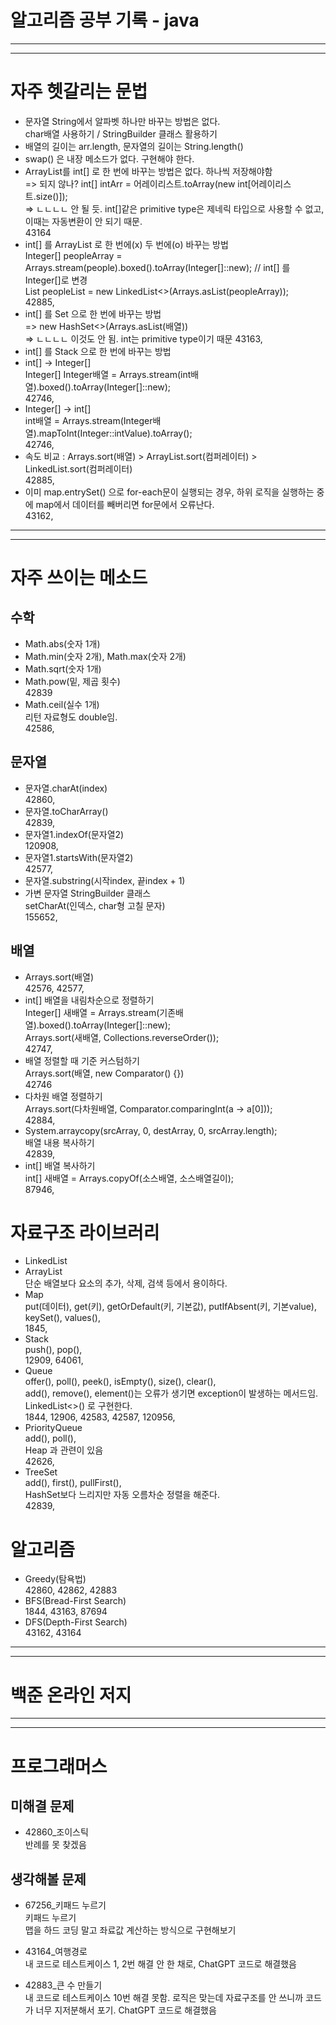# 알고리즘 공부 기록 - java

---

---

# 자주 헷갈리는 문법

* 문자열 String에서 알파벳 하나만 바꾸는 방법은 없다. <br>
char배열 사용하기 / StringBuilder 클래스 활용하기
* 배열의 길이는 arr.length, 문자열의 길이는 String.length()
* swap() 은 내장 메소드가 없다. 구현해야 한다.
* ArrayList<Integer>를 int[] 로 한 번에 바꾸는 방법은 없다. 하나씩 저장해야함 <br>
=> 되지 않나? int[] intArr = 어레이리스트.toArray(new int[어레이리스트.size()]); <br>
=> ㄴㄴㄴㄴ 안 될 듯. int[]같은 primitive type은 제네릭 타입으로 사용할 수 없고, 이때는 자동변환이 안 되기 때문. <br>
43164
* int[] 를 ArrayList 로 한 번에(x) 두 번에(o) 바꾸는 방법 <br>
Integer[] peopleArray = Arrays.stream(people).boxed().toArray(Integer[]::new); // int[] 를 Integer[]로 변경 <br>
List<Integer> peopleList = new LinkedList<>(Arrays.asList(peopleArray)); <br>
42885,
* int[] 를 Set 으로 한 번에 바꾸는 방법 <br>
=> new HashSet<>(Arrays.asList(배열)) <br>
=> ㄴㄴㄴㄴ 이것도 안 됨. int는 primitive type이기 때문
43163,
* int[] 를 Stack 으로 한 번에 바꾸는 방법
* int[] -> Integer[] <br>
Integer[] Integer배열 = Arrays.stream(int배열).boxed().toArray(Integer[]::new); <br>
42746,
* Integer[] -> int[] <br>
int배열 = Arrays.stream(Integer배열).mapToInt(Integer::intValue).toArray(); <br>
42746,
* 속도 비교 : Arrays.sort(배열) > ArrayList.sort(컴퍼레이터) > LinkedList.sort(컴퍼레이터) <br>
42885,
* 이미 map.entrySet() 으로 for-each문이 실행되는 경우, 하위 로직을 실행하는 중에 map에서 데이터를 빼버리면
for문에서 오류난다. <br>
43162,

---

---

# 자주 쓰이는 메소드

## 수학

* Math.abs(숫자 1개)
* Math.min(숫자 2개), Math.max(숫자 2개)
* Math.sqrt(숫자 1개)
* Math.pow(밑, 제곱 횟수) <br>
42839
* Math.ceil(실수 1개) <br>
리턴 자료형도 double임. <br>
42586,

## 문자열

* 문자열.charAt(index) <br>
42860,
* 문자열.toCharArray() <br>
42839,
* 문자열1.indexOf(문자열2) <br>
120908,
* 문자열1.startsWith(문자열2) <br>
42577,
* 문자열.substring(시작index, 끝index + 1)
* 가변 문자열 StringBuilder 클래스 <br>
setCharAt(인덱스, char형 고칠 문자) <br>
155652,

## 배열

* Arrays.sort(배열) <br>
42576, 42577, <br>
* int[] 배열을 내림차순으로 정렬하기 <br>
Integer[] 새배열 = Arrays.stream(기존배열).boxed().toArray(Integer[]::new); <br>
Arrays.sort(새배열, Collections.reverseOrder()); <br>
42747,
* 배열 정렬할 때 기준 커스텀하기 <br>
Arrays.sort(배열, new Comparator<Integer>() {}) <br>
42746
* 다차원 배열 정렬하기 <br>
Arrays.sort(다차원배열, Comparator.comparingInt(a -> a[0])); <br>
42884,
* System.arraycopy(srcArray, 0, destArray, 0, srcArray.length); <br>
배열 내용 복사하기 <br>
42839, <br>
* int[] 배열 복사하기 <br>
int[] 새배열 = Arrays.copyOf(소스배열, 소스배열길이); <br>
87946,

# 자료구조 라이브러리

* LinkedList
* ArrayList <br>
단순 배열보다 요소의 추가, 삭제, 검색 등에서 용이하다.
* Map <br>
put(데이터), get(키), getOrDefault(키, 기본값), putIfAbsent(키, 기본value), keySet(), values(), <br>
1845, <br>
* Stack <br>
push(), pop(), <br>
12909, 64061,
* Queue <br>
offer(), poll(), peek(), isEmpty(), size(), clear(), <br>
add(), remove(), element()는 오류가 생기면 exception이 발생하는 메서드임. <br>
LinkedList<>() 로 구현한다. <br>
1844, 12906, 42583, 42587, 120956,
* PriorityQueue <br>
add(), poll(), <br>
Heap 과 관련이 있음 <br>
42626, <br>
* TreeSet <br>
add(), first(), pullFirst(), <br>
HashSet보다 느리지만 자동 오름차순 정렬을 해준다. <br>
42839, <br>

# 알고리즘

* Greedy(탐욕법) <br>
42860, 42862, 42883
* BFS(Bread-First Search) <br>
1844, 43163, 87694
* DFS(Depth-First Search) <br>
43162, 43164

---

---

# 백준 온라인 저지

---

---

# 프로그래머스

## 미해결 문제

* 42860_조이스틱 <br>
반례를 못 찾겠음

## 생각해볼 문제

* 67256_키패드 누르기 <br>
키패드 누르기 <br>
맵을 하드 코딩 말고 좌료값 계산하는 방식으로 구현해보기

* 43164_여행경로 <br>
내 코드로 테스트케이스 1, 2번 해결 안 한 채로, ChatGPT 코드로 해결했음
* 42883_큰 수 만들기 <br>
내 코드로 테스트케이스 10번 해결 못함. 로직은 맞는데 자료구조를 안 쓰니까 코드가 너무 지저분해서 포기. ChatGPT 코드로 해결했음